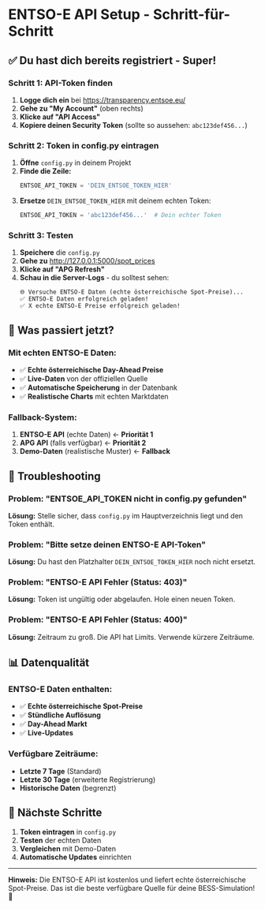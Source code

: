 # ENTSO-E API Setup - Schritt-für-Schritt

## ✅ Du hast dich bereits registriert - Super!

### Schritt 1: API-Token finden
1. **Logge dich ein** bei https://transparency.entsoe.eu/
2. **Gehe zu "My Account"** (oben rechts)
3. **Klicke auf "API Access"**
4. **Kopiere deinen Security Token** (sollte so aussehen: `abc123def456...`)

### Schritt 2: Token in config.py eintragen
1. **Öffne** `config.py` in deinem Projekt
2. **Finde die Zeile:**
   ```python
   ENTSOE_API_TOKEN = 'DEIN_ENTSOE_TOKEN_HIER'
   ```
3. **Ersetze** `DEIN_ENTSOE_TOKEN_HIER` mit deinem echten Token:
   ```python
   ENTSOE_API_TOKEN = 'abc123def456...'  # Dein echter Token
   ```

### Schritt 3: Testen
1. **Speichere** die `config.py`
2. **Gehe zu** http://127.0.0.1:5000/spot_prices
3. **Klicke auf "APG Refresh"**
4. **Schau in die Server-Logs** - du solltest sehen:
   ```
   🌐 Versuche ENTSO-E Daten (echte österreichische Spot-Preise)...
   ✅ ENTSO-E Daten erfolgreich geladen!
   ✅ X echte ENTSO-E Preise erfolgreich geladen!
   ```

## 🎯 Was passiert jetzt?

### **Mit echten ENTSO-E Daten:**
- ✅ **Echte österreichische Day-Ahead Preise**
- ✅ **Live-Daten** von der offiziellen Quelle
- ✅ **Automatische Speicherung** in der Datenbank
- ✅ **Realistische Charts** mit echten Marktdaten

### **Fallback-System:**
1. **ENTSO-E API** (echte Daten) ← **Priorität 1**
2. **APG API** (falls verfügbar) ← **Priorität 2**
3. **Demo-Daten** (realistische Muster) ← **Fallback**

## 🔧 Troubleshooting

### **Problem: "ENTSOE_API_TOKEN nicht in config.py gefunden"**
**Lösung:** Stelle sicher, dass `config.py` im Hauptverzeichnis liegt und den Token enthält.

### **Problem: "Bitte setze deinen ENTSO-E API-Token"**
**Lösung:** Du hast den Platzhalter `DEIN_ENTSOE_TOKEN_HIER` noch nicht ersetzt.

### **Problem: "ENTSO-E API Fehler (Status: 403)"**
**Lösung:** Token ist ungültig oder abgelaufen. Hole einen neuen Token.

### **Problem: "ENTSO-E API Fehler (Status: 400)"**
**Lösung:** Zeitraum zu groß. Die API hat Limits. Verwende kürzere Zeiträume.

## 📊 Datenqualität

### **ENTSO-E Daten enthalten:**
- ✅ **Echte österreichische Spot-Preise**
- ✅ **Stündliche Auflösung**
- ✅ **Day-Ahead Markt**
- ✅ **Live-Updates**

### **Verfügbare Zeiträume:**
- **Letzte 7 Tage** (Standard)
- **Letzte 30 Tage** (erweiterte Registrierung)
- **Historische Daten** (begrenzt)

## 🚀 Nächste Schritte

1. **Token eintragen** in `config.py`
2. **Testen** der echten Daten
3. **Vergleichen** mit Demo-Daten
4. **Automatische Updates** einrichten

---

**Hinweis:** Die ENTSO-E API ist kostenlos und liefert echte österreichische Spot-Preise. Das ist die beste verfügbare Quelle für deine BESS-Simulation! 🎯

